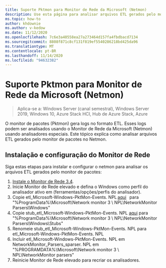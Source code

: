 ```yaml
---
title: Suporte Pktmon para Monitor de Rede da Microsoft (Netmon)
description: Use esta página para analisar arquivos ETL gerados pelo monitor de pacotes no Netmon.
ms.topic: how-to
author: khdownie
ms.author: v-kedow
ms.date: 11/12/2020
ms.openlocfilehash: 7c6e3a40558ea27a273464d157fa4fbdbacd7134
ms.sourcegitcommit: 8808f871c8cf131f819ef5540286218bd425da96
ms.translationtype: MT
ms.contentlocale: pt-BR
ms.lasthandoff: 11/14/2020
ms.locfileid: "94632382"
---
```

# <a name="pktmon-support-for-microsoft-network-monitor-netmon"></a>Suporte Pktmon para Monitor de Rede da Microsoft (Netmon)

>Aplica-se a: Windows Server (canal semestral), Windows Server 2019, Windows 10, Azure Stack HCI, Hub de Azure Stack, Azure

O monitor de pacotes (Pktmon) gera logs no formato ETL. Esses logs podem ser analisados usando o Monitor de Rede da Microsoft (Netmon) usando analisadores especiais. Este tópico explica como analisar arquivos ETL gerados pelo monitor de pacotes no Netmon.

## <a name="network-monitor-setup-and-configuration"></a>Instalação e configuração do Monitor de Rede

Siga estas etapas para instalar e configurar o netmon para analisar os arquivos ETL gerados pelo monitor de pacotes:

   1. [Instale o Monitor de Rede 3,4](/download/4865).
   1. Inicie Monitor de Rede elevado e defina o Windows como perfil do analisador ativo em (ferramentas/opções/perfis do analisador).
   1. Copie etl_Microsoft-Windows-PktMon-Events. NPL [aqui](https://github.com/microsoft/NetMon_Parsers_for_PacketMon/blob/main/etl_Microsoft-Windows-PktMon-Events.npl)   para "%ProgramData%\Microsoft\Network monitor 3 \ NPL\NetworkMonitor Parsers\Windows"
   1. Copie stub_etl_Microsoft-Windows-PktMon-Events. NPL [aqui](https://github.com/microsoft/NetMon_Parsers_for_PacketMon/blob/main/stub_etl_Microsoft-Windows-PktMon-Events.npl) para "%ProgramData%\Microsoft\Network monitor 3 \ NPL\NetworkMonitor Parsers\Windows\Stubs"
   1. Renomeie stub_etl_Microsoft-Windows-PktMon-Events. NPL para etl_Microsoft-Windows-PktMon-Events. NPL
   1. Incluir etl_Microsoft-Windows-PktMon-Events. NPL em NetworkMonitor_Parsers_sparser. NPL em "%PROGRAMDATA%\Microsoft\Network monitor 3 \ NPL\NetworkMonitor parsers"
   1. Reinicie Monitor de Rede elevado para recriar os analisadores.

